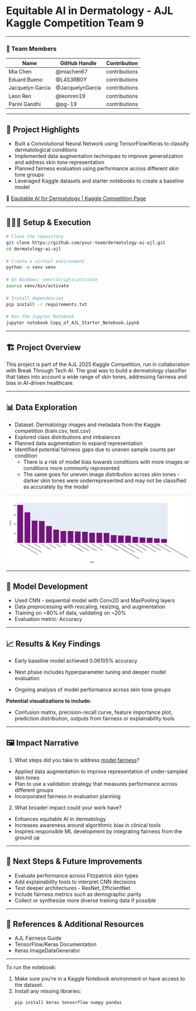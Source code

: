 #  Equitable AI in Dermatology - AJL Kaggle Competition Team 9

---

### **👥 Team Members**

| Name | GitHub Handle | Contribution |
| ----- | ----- | ----- |
| Mia Chen | @miachen67 | contributions |
| Eduard Bueno | @L4S3RB0Y | contributions |
| Jacquelyn Garcia | @JacquelynGarcia | contributions |
| Leon Ren | @leonren19 | contributions |
| Parini Gandhi | @pg-19 | contributions |

---

## **🎯 Project Highlights**

* Built a Convolutional Neural Network using TensorFlow/Keras to classify dermatological conditions  
* Implemented data augmentation techniques to improve generalization and address skin tone representation  
* Planned fairness evaluation using performance across different skin tone groups  
* Leveraged Kaggle datasets and starter notebooks to create a baseline model  

🔗 [Equitable AI for Dermatology | Kaggle Competition Page](https://www.kaggle.com/competitions/bttai-ajl-2025/overview)

---

## **👩🏽‍💻 Setup & Execution**

```bash
# Clone the repository
git clone https://github.com/your-team/dermatology-ai-ajl.git
cd dermatology-ai-ajl

# Create a virtual environment
python -m venv venv

# On Windows: venv\Scripts\activate
source venv/bin/activate

# Install dependencies
pip install -r requirements.txt

# Run the Jupyter Notebook
jupyter notebook Copy_of_AJL_Starter_Notebook.ipynb
```

---

## **🏗️ Project Overview**

This project is part of the AJL 2025 Kaggle Competition, run in collaboration with Break Through Tech AI. The goal was to build a dermatology classifier that takes into account a wide range of skin tones, addressing fairness and bias in AI-driven healthcare.

---

## **📊 Data Exploration**

* Dataset: Dermatology images and metadata from the Kaggle competition (train.csv, test.csv)
* Explored class distributions and imbalances 
* Planned data augmentation to expand representation
* Identified potential fairness gaps due to uneven sample counts per condition
   * There is a risk of model bias towards conditions with more images or conditions more commonly represented
   * The same goes for uneven image distribution across skin tones - darker skin tones were underrepresented and may not be classified as accurately by the model

![Alt text](graph.png)

---

## **🧠 Model Development**

* Used CNN - sequential model with Conv2D and MaxPooling layers
* Data preprocessing with rescaling, resizing, and augmentation
* Training on ~80% of data, validating on ~20%
* Evaluation metric: Accuracy

---

## **📈 Results & Key Findings**

* Early baseline model achieved 0.06105% accuracy

* Next phase includes hyperparameter tuning and deeper model evaluation

* Ongoing analysis of model performance across skin tone groups

**Potential visualizations to include:**

* Confusion matrix, precision-recall curve, feature importance plot, prediction distribution, outputs from fairness or explainability tools

---

## **🖼️ Impact Narrative**

1. What steps did you take to address [model fairness](https://haas.berkeley.edu/wp-content/uploads/What-is-fairness_-EGAL2.pdf)?
* Applied data augmentation to improve representation of under-sampled skin tones
* Plan to use a validation strategy that measures performance across different groups
* Incorporated fairness in evaluation planning

2. What broader impact could your work have?
* Enhances equitable AI in dermatology
* Increases awareness around algorithmic bias in clinical tools
* Inspires responsible ML development by integrating fairness from the ground up

---

## **🚀 Next Steps & Future Improvements**

* Evaluate performance across Fitzpatrick skin types
* Add explainability tools to interpret CNN decisions
* Test deeper architectures - ResNet, EfficientNet
* Include fairness metrics such as demographic parity
* Collect or synthesize more diverse training data if possible

---

## **📄 References & Additional Resources**

* AJL Fairness Guide
* TensorFlow/Keras Documentation
* Keras ImageDataGenerator


---


To run the notebook:
1. Make sure you’re in a Kaggle Notebook environment or have access to the dataset.
2. Install any missing libraries:
   ```bash
   pip install keras tensorflow numpy pandas

